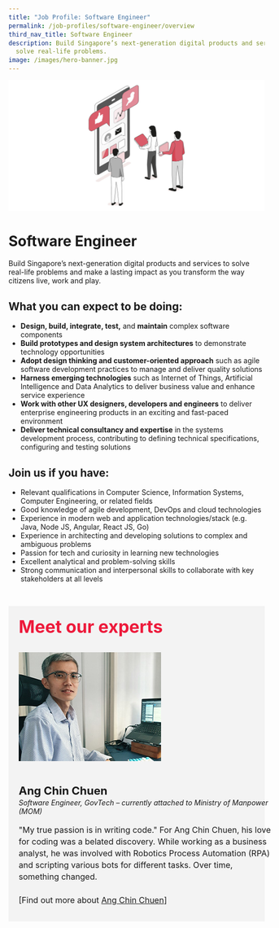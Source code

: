 ```yaml
---
title: "Job Profile: Software Engineer"
permalink: /job-profiles/software-engineer/overview
third_nav_title: Software Engineer
description: Build Singapore’s next-generation digital products and services to
  solve real-life problems.
image: /images/hero-banner.jpg
---
```

![Software Engineer](/images/Header/Header%20App%20Design%20&%20Development.jpeg)

# Software Engineer
Build Singapore’s next-generation digital products and services to solve real-life problems and make a lasting impact as you transform the way citizens live, work and play. 

## What you can expect to be doing:

* **Design, build, integrate, test,** and **maintain** complex software components
* **Build prototypes and design system architectures** to demonstrate technology opportunities
* **Adopt design thinking and customer-oriented approach** such as agile software development practices to manage and deliver quality solutions
* **Harness emerging technologies** such as Internet of Things, Artificial Intelligence and Data Analytics to deliver business value and enhance service experience
* **Work with other UX designers, developers and engineers** to deliver enterprise engineering products in an exciting and fast-paced environment
* **Deliver technical consultancy and expertise** in the systems development process, contributing to defining technical specifications, configuring and testing solutions

## Join us if you have:

* Relevant qualifications in Computer Science, Information Systems, Computer Engineering, or related fields
* Good knowledge of agile development, DevOps and cloud technologies
* Experience in modern web and application technologies/stack (e.g. Java, Node JS, Angular, React JS, Go)
* Experience in architecting and developing solutions to complex and ambiguous problems  
* Passion for tech and curiosity in learning new technologies
* Excellent analytical and problem-solving skills 
* Strong communication and interpersonal skills to collaborate with key stakeholders at all levels

​
<div class="row" style="font-size:34px; font-weight: 700; color: #ed1a3b; background-color: #f3f3f3; padding: 20px 0px 20px 20px;"> Meet our experts</div>

<div class="row" style="background-color: #f3f3f3;">
      <div class="column" style="padding: 10px 0px 30px 20px;"><img src="/images/People/ang-chin-chuen.jpg" alt="Ang Chin Chuen"></div>
      <div class="column" style="width: 100%; padding: 10px 20px 30px 20px;">
       <span style="font-size: 22px; font-weight: bold; line-height: 30px;">Ang Chin Chuen</span><br><span style="font-size: 14px; font-style: italic; line-height: 16px;">Software Engineer, GovTech – currently attached to Ministry of Manpower (MOM)</span><br><br>
    <span style="font-size: 16px; line-height: 23px;">"My true passion is in writing code."
For Ang Chin Chuen, his love for coding was a belated discovery. While working as a business analyst, he was involved with Robotics Process Automation (RPA) and scripting various bots for different tasks. Over time, something changed.<br><br>[Find out more about
 <a href="/job-profiles/software-engineer/ang-chin-chuen">Ang Chin Chuen</a>]</span>
      </div>
</div>